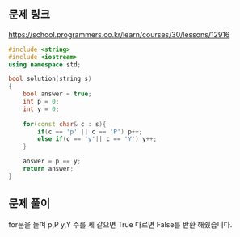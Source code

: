 ## 문제 링크
https://school.programmers.co.kr/learn/courses/30/lessons/12916

```cpp
#include <string>
#include <iostream>
using namespace std;

bool solution(string s)
{
    bool answer = true;
    int p = 0;
    int y = 0;
    
    for(const char& c : s){
        if(c == 'p' || c == 'P') p++; 
        else if(c == 'y'|| c == 'Y') y++;
    }

    answer = p == y;
    return answer;
}
```

## 문제 풀이 
for문을 돌며 p,P   y,Y 수를 세 같으면 True 다르면 False를 반환 해줬습니다.
